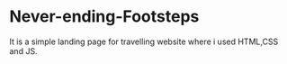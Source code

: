 # Never-ending-Footsteps
 It is a  simple landing page for travelling website where i used HTML,CSS and JS. 
